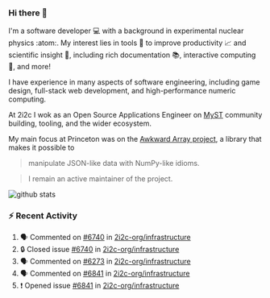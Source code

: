 ### Hi there 👋 

I'm a software developer 💻 with a background in experimental nuclear physics :atom:. My interest lies in tools :wrench: to improve productivity :chart_with_upwards_trend: and scientific insight :telescope:, including rich documentation 📚, interactive computing 🧮, and more! 

I have experience in many aspects of software engineering, including game design, full-stack web development, and high-performance numeric computing. 

At 2i2c I wok as an Open Source Applications Engineer on [MyST](https://github.com/jupyter-book/mystmd) community building, tooling, and the wider ecosystem. 

My main focus at Princeton was on the [Awkward Array project](awkward-array.org/), a library that makes it possible to 
> manipulate JSON-like data with NumPy-like idioms.

> I remain an active maintainer of the project. 

![github stats](https://github-readme-stats.vercel.app/api?username=agoose77&show_icons=true&hide_rank=true&hide_title=true&bg_color=30,e76445,904e95&text_color=efe3ec&icon_color=efe3ec)
<!--
**agoose77/agoose77** is a ✨ _special_ ✨ repository because its `README.md` (this file) appears on your GitHub profile.

Here are some ideas to get you started:

- 🔭 I’m currently working on ...
- 🌱 I’m currently learning ...
- 👯 I’m looking to collaborate on ...
- 🤔 I’m looking for help with ...
- 💬 Ask me about ...
- 📫 How to reach me: ...
- 😄 Pronouns: ...
- ⚡ Fun fact: ...
-->

### :zap: Recent Activity

<!--START_SECTION:activity-->
1. 🗣 Commented on [#6740](https://github.com/2i2c-org/infrastructure/issues/6740#issuecomment-3352960777) in [2i2c-org/infrastructure](https://github.com/2i2c-org/infrastructure)
2. 🔒 Closed issue [#6740](https://github.com/2i2c-org/infrastructure/issues/6740) in [2i2c-org/infrastructure](https://github.com/2i2c-org/infrastructure)
3. 🗣 Commented on [#6273](https://github.com/2i2c-org/infrastructure/issues/6273#issuecomment-3352560989) in [2i2c-org/infrastructure](https://github.com/2i2c-org/infrastructure)
4. 🗣 Commented on [#6841](https://github.com/2i2c-org/infrastructure/issues/6841#issuecomment-3352550902) in [2i2c-org/infrastructure](https://github.com/2i2c-org/infrastructure)
5. ❗ Opened issue [#6841](https://github.com/2i2c-org/infrastructure/issues/6841) in [2i2c-org/infrastructure](https://github.com/2i2c-org/infrastructure)
<!--END_SECTION:activity-->
